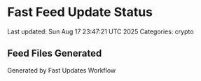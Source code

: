 # Fast Feed Update Status
Last updated: Sun Aug 17 23:47:21 UTC 2025
Categories: crypto

## Feed Files Generated

Generated by Fast Updates Workflow
